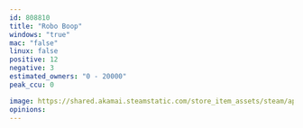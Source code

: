 ```yaml
---
id: 808810
title: "Robo Boop"
windows: "true"
mac: "false"
linux: false
positive: 12
negative: 3
estimated_owners: "0 - 20000"
peak_ccu: 0

image: https://shared.akamai.steamstatic.com/store_item_assets/steam/apps/808810/header.jpg?t=1522627918
opinions:
---
```

